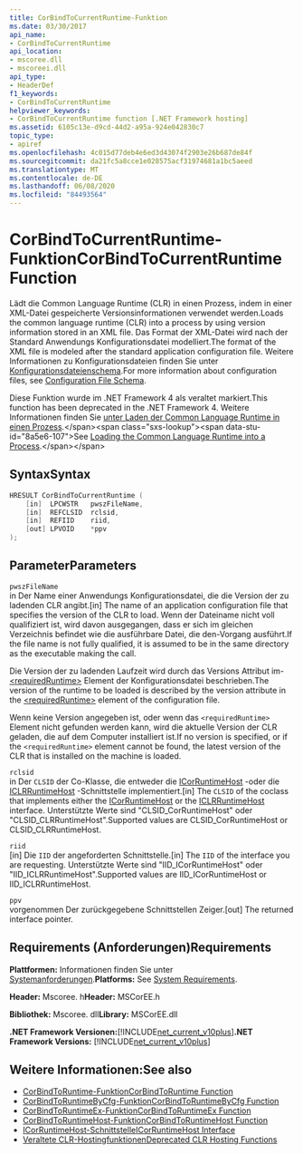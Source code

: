 ```yaml
---
title: CorBindToCurrentRuntime-Funktion
ms.date: 03/30/2017
api_name:
- CorBindToCurrentRuntime
api_location:
- mscoree.dll
- mscoreei.dll
api_type:
- HeaderDef
f1_keywords:
- CorBindToCurrentRuntime
helpviewer_keywords:
- CorBindToCurrentRuntime function [.NET Framework hosting]
ms.assetid: 6105c13e-d9cd-44d2-a95a-924e042830c7
topic_type:
- apiref
ms.openlocfilehash: 4c015d77deb4e6ed3d43074f2903e26b687de84f
ms.sourcegitcommit: da21fc5a8cce1e028575acf31974681a1bc5aeed
ms.translationtype: MT
ms.contentlocale: de-DE
ms.lasthandoff: 06/08/2020
ms.locfileid: "84493564"
---
```

# <a name="corbindtocurrentruntime-function"></a><span data-ttu-id="8a5e6-102">CorBindToCurrentRuntime-Funktion</span><span class="sxs-lookup"><span data-stu-id="8a5e6-102">CorBindToCurrentRuntime Function</span></span>
<span data-ttu-id="8a5e6-103">Lädt die Common Language Runtime (CLR) in einen Prozess, indem in einer XML-Datei gespeicherte Versionsinformationen verwendet werden.</span><span class="sxs-lookup"><span data-stu-id="8a5e6-103">Loads the common language runtime (CLR) into a process by using version information stored in an XML file.</span></span> <span data-ttu-id="8a5e6-104">Das Format der XML-Datei wird nach der Standard Anwendungs Konfigurationsdatei modelliert.</span><span class="sxs-lookup"><span data-stu-id="8a5e6-104">The format of the XML file is modeled after the standard application configuration file.</span></span> <span data-ttu-id="8a5e6-105">Weitere Informationen zu Konfigurationsdateien finden Sie unter [Konfigurationsdateienschema](../../configure-apps/file-schema/index.md).</span><span class="sxs-lookup"><span data-stu-id="8a5e6-105">For more information about configuration files, see [Configuration File Schema](../../configure-apps/file-schema/index.md).</span></span>  
  
 <span data-ttu-id="8a5e6-106">Diese Funktion wurde im .NET Framework 4 als veraltet markiert.</span><span class="sxs-lookup"><span data-stu-id="8a5e6-106">This function has been deprecated in the .NET Framework 4.</span></span> <span data-ttu-id="8a5e6-107">Weitere Informationen finden Sie [unter Laden der Common Language Runtime in einen Prozess](https://docs.microsoft.com/previous-versions/dotnet/netframework-4.0/01918c6x(v=vs.100)).</span><span class="sxs-lookup"><span data-stu-id="8a5e6-107">See [Loading the Common Language Runtime into a Process](https://docs.microsoft.com/previous-versions/dotnet/netframework-4.0/01918c6x(v=vs.100)).</span></span>  
  
## <a name="syntax"></a><span data-ttu-id="8a5e6-108">Syntax</span><span class="sxs-lookup"><span data-stu-id="8a5e6-108">Syntax</span></span>  
  
```cpp  
HRESULT CorBindToCurrentRuntime (  
    [in]  LPCWSTR   pwszFileName,  
    [in]  REFCLSID  rclsid,  
    [in]  REFIID    riid,  
    [out] LPVOID    *ppv  
);  
```  
  
## <a name="parameters"></a><span data-ttu-id="8a5e6-109">Parameter</span><span class="sxs-lookup"><span data-stu-id="8a5e6-109">Parameters</span></span>  
 `pwszFileName`  
 <span data-ttu-id="8a5e6-110">in Der Name einer Anwendungs Konfigurationsdatei, die die Version der zu ladenden CLR angibt.</span><span class="sxs-lookup"><span data-stu-id="8a5e6-110">[in] The name of an application configuration file that specifies the version of the CLR to load.</span></span> <span data-ttu-id="8a5e6-111">Wenn der Dateiname nicht voll qualifiziert ist, wird davon ausgegangen, dass er sich im gleichen Verzeichnis befindet wie die ausführbare Datei, die den-Vorgang ausführt.</span><span class="sxs-lookup"><span data-stu-id="8a5e6-111">If the file name is not fully qualified, it is assumed to be in the same directory as the executable making the call.</span></span>  
  
 <span data-ttu-id="8a5e6-112">Die Version der zu ladenden Laufzeit wird durch das Versions Attribut im- [\<requiredRuntime>](../../configure-apps/file-schema/startup/requiredruntime-element.md) Element der Konfigurationsdatei beschrieben.</span><span class="sxs-lookup"><span data-stu-id="8a5e6-112">The version of the runtime to be loaded is described by the version attribute in the [\<requiredRuntime>](../../configure-apps/file-schema/startup/requiredruntime-element.md) element of the configuration file.</span></span>  
  
 <span data-ttu-id="8a5e6-113">Wenn keine Version angegeben ist, oder wenn das `<requiredRuntime>` Element nicht gefunden werden kann, wird die aktuelle Version der CLR geladen, die auf dem Computer installiert ist.</span><span class="sxs-lookup"><span data-stu-id="8a5e6-113">If no version is specified, or if the `<requiredRuntime>` element cannot be found, the latest version of the CLR that is installed on the machine is loaded.</span></span>  
  
 `rclsid`  
 <span data-ttu-id="8a5e6-114">in Der `CLSID` der Co-Klasse, die entweder die [ICorRuntimeHost](icorruntimehost-interface.md) -oder die [ICLRRuntimeHost](iclrruntimehost-interface.md) -Schnittstelle implementiert.</span><span class="sxs-lookup"><span data-stu-id="8a5e6-114">[in] The `CLSID` of the coclass that implements either the [ICorRuntimeHost](icorruntimehost-interface.md) or the [ICLRRuntimeHost](iclrruntimehost-interface.md) interface.</span></span> <span data-ttu-id="8a5e6-115">Unterstützte Werte sind "CLSID_CorRuntimeHost" oder "CLSID_CLRRuntimeHost".</span><span class="sxs-lookup"><span data-stu-id="8a5e6-115">Supported values are CLSID_CorRuntimeHost or CLSID_CLRRuntimeHost.</span></span>  
  
 `riid`  
 <span data-ttu-id="8a5e6-116">[in] Die `IID` der angeforderten Schnittstelle.</span><span class="sxs-lookup"><span data-stu-id="8a5e6-116">[in] The `IID` of the interface you are requesting.</span></span> <span data-ttu-id="8a5e6-117">Unterstützte Werte sind "IID_ICorRuntimeHost" oder "IID_ICLRRuntimeHost".</span><span class="sxs-lookup"><span data-stu-id="8a5e6-117">Supported values are IID_ICorRuntimeHost or IID_ICLRRuntimeHost.</span></span>  
  
 `ppv`  
 <span data-ttu-id="8a5e6-118">vorgenommen Der zurückgegebene Schnittstellen Zeiger.</span><span class="sxs-lookup"><span data-stu-id="8a5e6-118">[out] The returned interface pointer.</span></span>  
  
## <a name="requirements"></a><span data-ttu-id="8a5e6-119">Requirements (Anforderungen)</span><span class="sxs-lookup"><span data-stu-id="8a5e6-119">Requirements</span></span>  
 <span data-ttu-id="8a5e6-120">**Plattformen:** Informationen finden Sie unter [Systemanforderungen](../../get-started/system-requirements.md).</span><span class="sxs-lookup"><span data-stu-id="8a5e6-120">**Platforms:** See [System Requirements](../../get-started/system-requirements.md).</span></span>  
  
 <span data-ttu-id="8a5e6-121">**Header:** Mscoree. h</span><span class="sxs-lookup"><span data-stu-id="8a5e6-121">**Header:** MSCorEE.h</span></span>  
  
 <span data-ttu-id="8a5e6-122">**Bibliothek:** Mscoree. dll</span><span class="sxs-lookup"><span data-stu-id="8a5e6-122">**Library:** MSCorEE.dll</span></span>  
  
 <span data-ttu-id="8a5e6-123">**.NET Framework Versionen:**[!INCLUDE[net_current_v10plus](../../../../includes/net-current-v10plus-md.md)]</span><span class="sxs-lookup"><span data-stu-id="8a5e6-123">**.NET Framework Versions:** [!INCLUDE[net_current_v10plus](../../../../includes/net-current-v10plus-md.md)]</span></span>  
  
## <a name="see-also"></a><span data-ttu-id="8a5e6-124">Weitere Informationen:</span><span class="sxs-lookup"><span data-stu-id="8a5e6-124">See also</span></span>

- [<span data-ttu-id="8a5e6-125">CorBindToRuntime-Funktion</span><span class="sxs-lookup"><span data-stu-id="8a5e6-125">CorBindToRuntime Function</span></span>](corbindtoruntime-function.md)
- [<span data-ttu-id="8a5e6-126">CorBindToRuntimeByCfg-Funktion</span><span class="sxs-lookup"><span data-stu-id="8a5e6-126">CorBindToRuntimeByCfg Function</span></span>](corbindtoruntimebycfg-function.md)
- [<span data-ttu-id="8a5e6-127">CorBindToRuntimeEx-Funktion</span><span class="sxs-lookup"><span data-stu-id="8a5e6-127">CorBindToRuntimeEx Function</span></span>](corbindtoruntimeex-function.md)
- [<span data-ttu-id="8a5e6-128">CorBindToRuntimeHost-Funktion</span><span class="sxs-lookup"><span data-stu-id="8a5e6-128">CorBindToRuntimeHost Function</span></span>](corbindtoruntimehost-function.md)
- [<span data-ttu-id="8a5e6-129">ICorRuntimeHost-Schnittstelle</span><span class="sxs-lookup"><span data-stu-id="8a5e6-129">ICorRuntimeHost Interface</span></span>](icorruntimehost-interface.md)
- [<span data-ttu-id="8a5e6-130">Veraltete CLR-Hostingfunktionen</span><span class="sxs-lookup"><span data-stu-id="8a5e6-130">Deprecated CLR Hosting Functions</span></span>](deprecated-clr-hosting-functions.md)
